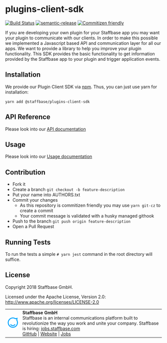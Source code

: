 # plugins-client-sdk

[![Build Status](https://github.com/Staffbase/plugins-client-sdk/workflows/Continuous%20Integration/badge.svg?branch=master)](https://github.com/Staffbase/plugins-client-sdk/actions)
[![semantic-release](https://img.shields.io/badge/%20%20%F0%9F%93%A6%F0%9F%9A%80-semantic--release-e10079.svg)](https://github.com/semantic-release/semantic-release)
[![Commitizen friendly](https://img.shields.io/badge/commitizen-friendly-brightgreen.svg)](http://commitizen.github.io/cz-cli/)

If you are developing your own plugin for your Staffbase app you may want your plugin to communicate with our clients.
In order to make this possible we implemented a Javascript based API and communication layer for all our apps.
We want to provide a library to help you improve your plugin functionality.
This SDK provides the basic functionality to get information provided by the Staffbase app to your plugin and trigger application events.

## Installation

We provide our Plugin Client SDK via [npm](https://www.npmjs.com/package/@staffbase/plugins-client-sdk).
Thus, you can just use yarn for installation:

```shell
yarn add @staffbase/plugins-client-sdk
```

## API Reference

Please look into our [API documentation](https://github.com/Staffbase/plugins-client-sdk/blob/master/docs/api.md)

## Usage

Please look into our [Usage documentation](https://github.com/Staffbase/plugins-client-sdk/blob/master/docs/usage.md)

## Contribution

- Fork it
- Create a branch `git checkout -b feature-description`
- Put your name into AUTHORS.txt
- Commit your changes
  - As this repository is commitizen friendly you may use `yarn git-cz` to create a commit
  - Your commit message is validated with a husky managed githook
- Push to the branch `git push origin feature-description`
- Open a Pull Request

## Running Tests

To run the tests a simple `# yarn jest` command in the root directory will suffice.

## License

Copyright 2018 Staffbase GmbH.

Licensed under the Apache License, Version 2.0: <http://www.apache.org/licenses/LICENSE-2.0>

<table>
  <tr>
    <td>
      <img src="docs/assets/images/staffbase.png" alt="Staffbase GmbH" width="96" />
    </td>
    <td>
      <b>Staffbase GmbH</b>
      <br />Staffbase is an internal communications platform built to revolutionize the way you work and unite your company. Staffbase is hiring: <a href="https://jobs.staffbase.com" target="_blank" rel="noreferrer">jobs.staffbase.com</a>
      <br /><a href="https://github.com/Staffbase" target="_blank" rel="noreferrer">GitHub</a> | <a href="https://staffbase.com/" target="_blank" rel="noreferrer">Website</a> | <a href="https://jobs.staffbase.com" target="_blank" rel="noreferrer">Jobs</a>
    </td>
  </tr>
</table>
